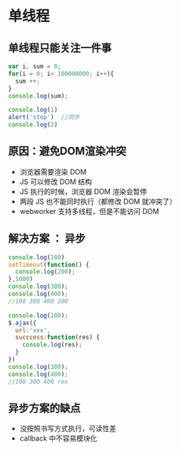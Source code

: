 # 单线程
## 单线程只能关注一件事
```js
var i, sum = 0;
for(i = 0; i< 100000000; i++){
  sum ++;
}
console.log(sum);

console.log(1)
alert('stop')  //同步
console.log(2)
```

## 原因：避免DOM渲染冲突
-  浏览器需要渲染 DOM
-  JS 可以修改 DOM 结构
-  JS 执行的时候，浏览器 DOM 渲染会暂停
-  两段 JS 也不能同时执行（都修改 DOM 就冲突了）
-  webworker 支持多线程，但是不能访问 DOM

## 解决方案 ： 异步
```js
console.log(100)
setTimeout(function() {
  console.log(200);
},1000)
console.log(300);
console.log(400);
//100 300 400 200
```

```js
console.log(100);
$.ajax({
  url:'xxx',
  succcess:function(res) {
    console.log(res);
  }
})
console.log(300);
console.log(400);
//100 300 400 res
```

## 异步方案的缺点
- 没按照书写方式执行，可读性差
- callback 中不容易模块化

